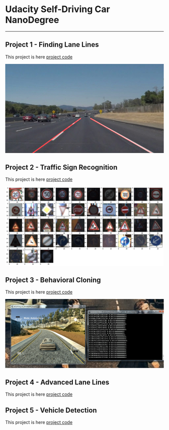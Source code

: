 # Udacity Self-Driving Car NanoDegree
[//]: # (Image References)

[image1]: ./CarND-LaneLines-P1/test_images_output/solidWhiteCurve.jpg "Result"
[image2]: ./CarND-Traffic-Sign-Classifier-Project/SignImageRandomPick.png "Result"

---

## Project 1 - Finding Lane Lines
This project is here [project code](https://github.com/nonlining/CarND/tree/master/CarND-LaneLines-P1)

![alt text][image1]

## Project 2 - Traffic Sign Recognition
This project is here [project code](https://github.com/nonlining/CarND/tree/master/CarND-Traffic-Sign-Classifier-Project)

![alt text][image2]

## Project 3 - Behavioral Cloning
This project is here [project code](https://github.com/nonlining/CarND/tree/master/CarND-Behavioral-Cloning-P3)

[![video](https://github.com/nonlining/CarND/blob/master/CarND-Behavioral-Cloning-P3/examples/video.png)](https://youtu.be/a0xhi33O70U)

## Project 4 - Advanced Lane Lines
This project is here [project code](https://github.com/nonlining/CarND/tree/master/CarND-Advanced-Lane-Lines)

## Project 5 - Vehicle Detection
This project is here [project code](https://github.com/nonlining/CarND/tree/master/CarND-Vehicle-Detection)
